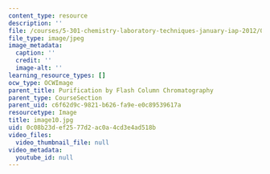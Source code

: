 ```yaml
---
content_type: resource
description: ''
file: /courses/5-301-chemistry-laboratory-techniques-january-iap-2012/0c08b23def2577d2ac0a4cd3e4ad518b_image10.jpg
file_type: image/jpeg
image_metadata:
  caption: ''
  credit: ''
  image-alt: ''
learning_resource_types: []
ocw_type: OCWImage
parent_title: Purification by Flash Column Chromatography
parent_type: CourseSection
parent_uid: c6f62d9c-9821-b626-fa9e-e0c89539617a
resourcetype: Image
title: image10.jpg
uid: 0c08b23d-ef25-77d2-ac0a-4cd3e4ad518b
video_files:
  video_thumbnail_file: null
video_metadata:
  youtube_id: null
---
```

